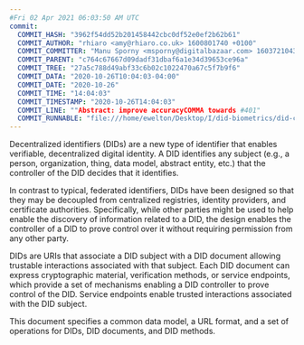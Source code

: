 ```yaml
---
#Fri 02 Apr 2021 06:03:50 AM UTC
commit:
  COMMIT_HASH: "3962f54dd52b201458442cbc0df52e0ef2b62b61"
  COMMIT_AUTHOR: "rhiaro <amy@rhiaro.co.uk> 1600801740 +0100"
  COMMIT_COMMITTER: "Manu Sporny <msporny@digitalbazaar.com> 1603721043 -0400"
  COMMIT_PARENT: "c764c67667d09dadf31dbaf6a1e34d39653ce96a"
  COMMIT_TREE: "27a5c788d49abf33c6b02c1022470a67c5f7b9f6"
  COMMIT_DATA: "2020-10-26T10:04:03-04:00"
  COMMIT_DATE: "2020-10-26"
  COMMIT_TIME: "14:04:03"
  COMMIT_TIMESTAMP: "2020-10-26T14:04:03"
  COMMIT_LINE: ""Abstract: improve accuracyCOMMA towards #401"
  COMMIT_RUNNABLE: "file:///home/ewelton/Desktop/I/did-biometrics/did-core-dataset/analysis/gitinfo/3962f54dd52b201458442cbc0df52e0ef2b62b61/snapshot/index.html"
---
```


<section id="abstract">
<p>
<a>Decentralized identifiers</a> (DIDs) are a new type of identifier that
enables verifiable, decentralized digital identity. A <a>DID</a> identifies any
subject (e.g., a person, organization, thing, data model, abstract entity, etc.)
that the controller of the <a>DID</a> decides that it identifies.

In contrast to typical, federated identifiers, DIDs have been designed
so that they may be decoupled from centralized registries, identity providers,
and certificate authorities. Specifically, while other parties might be used
to help enable the discovery of information related to a <a>DID</a>,
the design enables the controller of a <a>DID</a> to prove control over it
without requiring permission from any other party.

<a>DID</a>s are URIs that associate a <a>DID subject</a> with a <a>DID
document</a> allowing trustable interactions associated with that subject.
Each <a>DID document</a> can express cryptographic material, verification
methods, or <a>service endpoints</a>, which provide a set of mechanisms
enabling a <a>DID controller</a> to prove control of the <a>DID</a>.
<a>Service endpoints</a> enable trusted interactions associated with the
<a>DID subject</a>.
    </p>
<p>
This document specifies a common data model, a URL format, and a set of
operations for <a>DIDs</a>, <a>DID documents</a>, and <a>DID methods</a>.
    </p>
</section>

